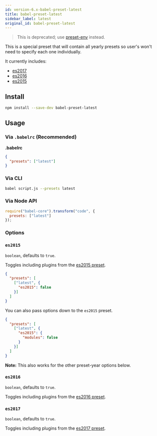 ```yaml
---
id: version-6.x-babel-preset-latest
title: babel-preset-latest
sidebar_label: latest
original_id: babel-preset-latest
---
```


> This is deprecated; use [preset-env](https://babeljs.io/docs/en/babel-preset-env) instead.

This is a special preset that will contain all yearly presets so user's won't need to specify each one individually.

It currently includes:

- [es2017](https://babeljs.io/docs/en/babel-preset-es2017)
- [es2016](https://babeljs.io/docs/en/babel-preset-es2016)
- [es2015](https://babeljs.io/docs/en/babel-preset-es2015)

## Install

```sh
npm install --save-dev babel-preset-latest
```

## Usage

### Via `.babelrc` (Recommended)

**.babelrc**

```json
{
  "presets": ["latest"]
}
```

### Via CLI

```sh
babel script.js --presets latest
```

### Via Node API

```javascript
require("babel-core").transform("code", {
  presets: ["latest"]
});
```

### Options

### `es2015`

`boolean`, defaults to `true`.

Toggles including plugins from the [es2015 preset](https://babeljs.io/docs/en/babel-preset-es2015).

```json
{
  "presets": [
    ["latest", {
      "es2015": false
    }]
  ]
}
```

You can also pass options down to the `es2015` preset.

```json
{
  "presets": [
    ["latest", {
      "es2015": {
        "modules": false
      }
    }]
  ]
}
```

**Note:** This also works for the other preset-year options below.

### `es2016`

`boolean`, defaults to `true`.

Toggles including plugins from the [es2016 preset](https://babeljs.io/docs/en/babel-preset-es2016).

### `es2017`

`boolean`, defaults to `true`.

Toggles including plugins from the [es2017 preset](https://babeljs.io/docs/en/babel-preset-es2017).


